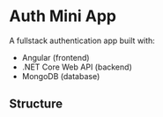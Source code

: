 # Auth Mini App

A fullstack authentication app built with:

- Angular (frontend)
- .NET Core Web API (backend)
- MongoDB (database)

## Structure
